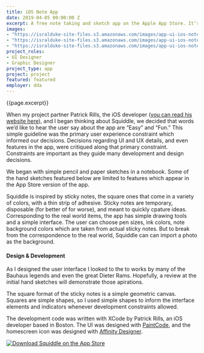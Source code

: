 ```yaml
---
title: iOS Note App
date: 2019-04-05 00:00:00 Z
excerpt: A free note taking and sketch app on the Apple App Store. It’s meant to be fun and easy without being sparse.
images:
- "https://isralduke-site-files.s3.amazonaws.com/images/app-ui-ios-note-designed-isral-c-duke-1.jpg"
- "https://isralduke-site-files.s3.amazonaws.com/images/app-ui-ios-note-designed-isral-c-duke-2.jpg"
- "https://isralduke-site-files.s3.amazonaws.com/images/app-ui-ios-note-designed-isral-c-duke-3.jpg"
project_roles:
- UI Designer
- Graphic Designer
project_type: app
project: project
featured: featured
employer: dda
---
```


<p class="lead">{{page.excerpt}}</p>
<p>When my project partner Patrick Rills, the iOS developer (<a href="http://www.bigbluefly.com/patrickrills" target="_blank" title="Patrick Rills Website">you can read his website here</a>), and I began thinking about Squiddle, we decided that words we’d like to hear the user say about the app are “Easy” and “Fun.” This simple guideline was the primary user experience constraint which informed our decisions. Decisions regarding UI and UX details, and even features in the app, were critiqued along that primary constraint. Constraints are important as they guide many development and design decisions.
</p>
<p>We began with simple pencil and paper sketches in a notebook. Some of the hand sketches featured below are limited to features which appear in the App Store version of the app.
</p>
<p>Squiddle is inspired by sticky notes, the square ones that come in a variety of colors, with a thin strip of adhesive. Sticky notes are temporary, disposable (for better of for worse), and meant to quickly cpature ideas. Corresponding to the real world items, the app has simple drawing tools and a simple interface. The user can choose pen sizes, ink colors, note background colors which are taken from actual sticky notes. But to break from the correspondence to the real world, Squiddle can can import a photo as the background. </p>
<h4>Design & Development</h4>
<p>As I designed the user interface I looked to the to works by many of the Bauhaus legends and even the great Dieter Rams. Hopefully, a review at the initial hand sketches will demonstrate those apirations. </p>
<p>The square format of the sticky notes is a simple geometric canvas. Squares are simple shapes, so I used simple shapes to inform the interface elements and indicators whenever development constraints allowed.</p>
<p>The development code was written with XCode by Patrick Rills, an iOS developer</a> based in Boston. The UI was designed with <a href="https://www.paintcodeapp.com" target="_blank">PaintCode</a>, and the homescreen icon was designed with <a href="https://affinity.serif.com/en-us/" target="_blank">Affinity Designer</a>.
</p>
<p></p>
<p><a href="https://itunes.apple.com/us/app/squiddle/id1161266643?mt=8" title="Get Squiddle on the App Store"><img src="https://isralduke-site-files.s3.amazonaws.com/images/Download_on_the_App_Store.svg" alt="Download Squiddle on the App Store"></a><br>
</p>